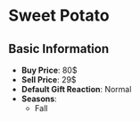 # Sweet Potato

## Basic Information

- **Buy Price**: 80$
- **Sell Price**: 29$
- **Default Gift Reaction**: Normal
- **Seasons**:
  - Fall